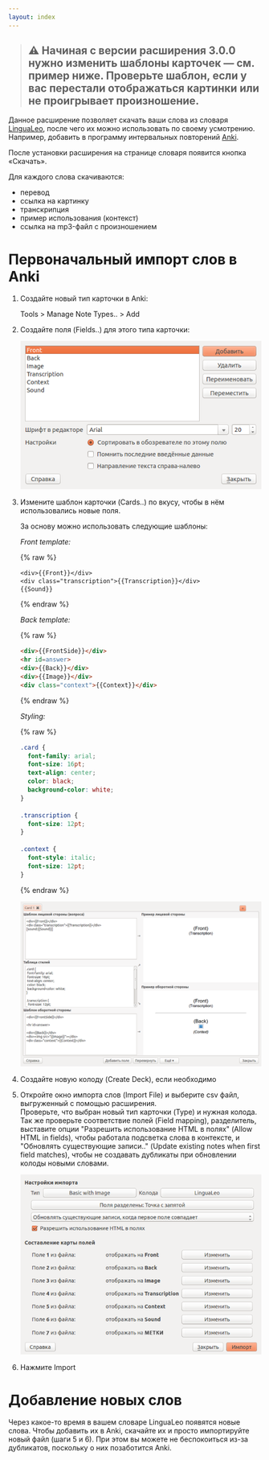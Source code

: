 ```yaml
---
layout: index
---
```


> ## ⚠️ Начиная с версии расширения 3.0.0 нужно изменить шаблоны карточек — см. пример ниже. Проверьте шаблон, если у вас перестали отображаться картинки или не проигрывает произношение.

Данное расширение позволяет скачать ваши слова из словаря [LinguaLeo](http://lingualeo.com/userdict), после чего их можно использовать по своему усмотрению. Например, добавить в программу интервальных повторений [Anki](http://ankisrs.net/).

После установки расширения на странице словаря появится кнопка «Скачать».

Для каждого слова скачиваются:

- перевод
- ссылка на картинку
- транскрипция
- пример использования (контекст)
- ссылка на mp3-файл с произношением

# Первоначальный импорт слов в Anki

1. Создайте новый тип карточки в Anki:
    
    Tools > Manage Note Types.. > Add 

2. Создайте поля (Fields..) для этого типа карточки:
    
    ![Fields..](img/fields.png)

3. Измените шаблон карточки (Cards..) по вкусу, чтобы в нём использовались новые поля.  

    За основу можно использовать следующие шаблоны:  
   
    *Front template:*  

    {% raw %}
    ```
    <div>{{Front}}</div>
    <div class="transcription">{{Transcription}}</div>
    {{Sound}}
    ```
    {% endraw %}
    
    *Back template:*  

    {% raw %}
    ```html
    <div>{{FrontSide}}</div>
    <hr id=answer>
    <div>{{Back}}</div>
    <div>{{Image}}</div>
    <div class="context">{{Context}}</div>
    ```
    {% endraw %}
   
    *Styling:*  

    {% raw %}
    ```css
    .card {
      font-family: arial;
      font-size: 16pt;
      text-align: center;
      color: black;
      background-color: white;
    }
   
    .transcription {
      font-size: 12pt;
    }
   
    .context {
      font-style: italic;
      font-size: 12pt;
    }
    ```
    {% endraw %}
    
    ![Cards..](img/cards.png)  

4. Создайте новую колоду (Create Deck), если необходимо

5. Откройте окно импорта слов (Import File) и выберите csv файл, выгруженный с помощью расширения.  
    Проверьте, что выбран новый тип карточки (Type) и нужная колода. Так же проверьте соответствие полей (Field mapping), разделитель, выставите опции "Разрешить использование HTML в полях" (Allow HTML in fields), чтобы работала подсветка слова в контексте, и "Обновлять существующие записи.." (Update existing notes when first field matches), чтобы не создавать дубликаты при обновлении колоды новыми словами.  
    
    ![Import File](img/import.png)
    
6. Нажмите Import

# Добавление новых слов
Через какое-то время в вашем словаре LinguaLeo появятся новые слова. Чтобы добавить их в Anki, скачайте их и просто импортируйте новый файл (шаги 5 и 6). При этом вы можете не беспокоиться из-за дубликатов, поскольку о них позаботится Anki.
